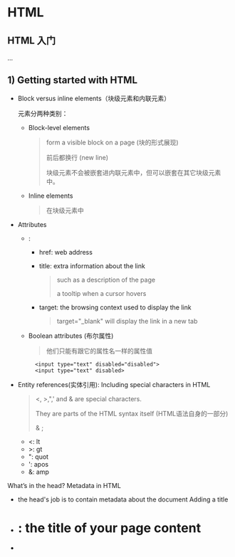 # HTML

## HTML 入门

...

## 1) Getting started with HTML

* Block versus inline elements（块级元素和内联元素）

    元素分两种类别：

    * Block-level elements

        > form a visible block on a page (块的形式展现)
        >
        > 前后都换行 (new line)
        >
        > 块级元素不会被嵌套进内联元素中，但可以嵌套在其它块级元素中。

    * Inline elements

        > 在块级元素中


* Attributes

    * <a>: 

        * href: web address
        * title: extra information about the link

            > such as a description of the page
            >
            > a tooltip when a cursor hovers

        * target: the browsing context used to display the link

            > target="_blank" will display the link in a new tab

    * Boolean attributes (布尔属性)

        > 他们只能有跟它的属性名一样的属性值

            <input type="text" disabled="disabled">
            <input type="text" disabled>

* Entity references(实体引用): Including special characters in HTML

    > <, >,",' and & are special characters. 
    >
    >They are parts of the HTML syntax itself (HTML语法自身的一部分)
    >
    > & ;

    * <: lt
    * \>: gt
    * ": quot
    * ': apos
    * &: amp

      
      
What’s in the head? Metadata in HTML
  * the head's job is to contain metadata about the document
Adding a title
  * <h1>:  the title of your page content
  * <title>: metadata that represents the title of the overall HTML document (not the document's content.)
Metadata: the <meta> element
  * Metadata is data that describes data
Adding an author and description
  * name, content


